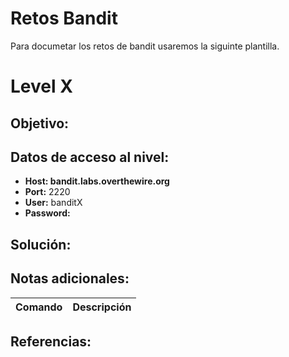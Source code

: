 # Retos Bandit

Para documetar los retos de bandit usaremos la siguinte plantilla.

# Level X

## Objetivo:

## Datos de acceso al nivel:
- **Host: bandit.labs.overthewire.org** 
- **Port:** 2220
- **User:** banditX
- **Password:** 

## Solución:

## Notas adicionales:

| Comando | Descripción |
| --- | --- |

## Referencias:

